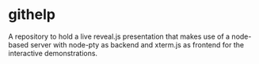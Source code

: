 # githelp
A repository to hold a live reveal.js presentation that makes use of a node-based server with node-pty as backend and xterm.js as frontend for the interactive demonstrations.
